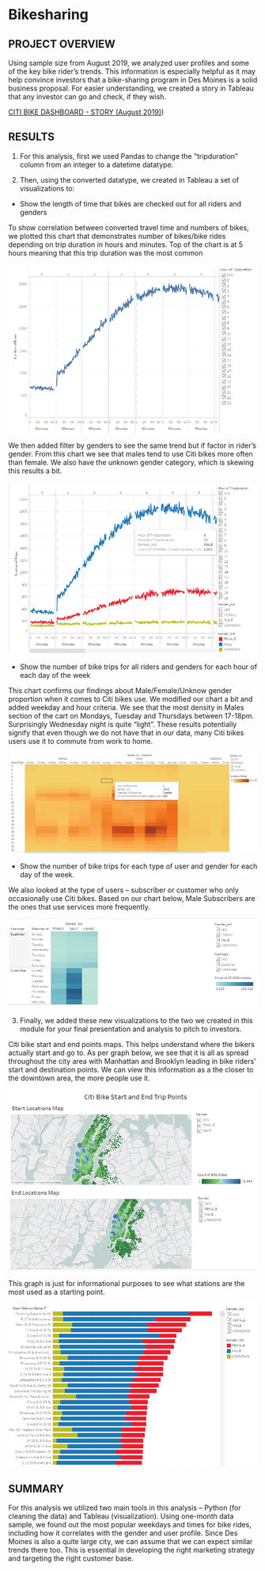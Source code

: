 # Bikesharing


## PROJECT OVERVIEW

Using sample size from August 2019, we analyzed user profiles and some of the key bike rider’s trends. This information is especially helpful as it may help convince investors that a bike-sharing program in Des Moines is a solid business proposal. For easier understanding, we created a story in Tableau that any investor can go and check, if they wish.

[CITI BIKE DASHBOARD - STORY (August 2019)](https://public.tableau.com/profile/larysa.oddo#!/vizhome/NYCCitibike_16038393812120/CitiBike?publish=yes))


## RESULTS

1. For this analysis, first we used Pandas to change the "tripduration" column from an integer to a datetime datatype. 

2.	Then, using the converted datatype, we created in Tableau a set of visualizations to:

* Show the length of time that bikes are checked out for all riders and genders

To show correlation between converted travel time and numbers of bikes, we plotted this chart that demonstrates number of bikes/bike rides depending on trip duration in hours and minutes. Top of the chart is at 5 hours meaning that this trip duration was the most common


![](https://github.com/jojobear2020/Bikesharing/blob/main/Images/checkout_times_for_users.PNG)


We then added filter by genders to see the same trend but if factor in rider’s gender. From this chart we see that males tend to use Citi bikes more often than female. We also have the unknown gender category, which is skewing this results a bit.

![]( https://github.com/jojobear2020/Bikesharing/blob/main/Images/checkout_times_by_gender.PNG)


* Show the number of bike trips for all riders and genders for each hour of each day of the week

This chart confirms our findings about Male/Female/Unknow gender proportion when it comes to Citi bikes use. We modified our chart a bit and added weekday and hour criteria. We see that the most density in Males section of the cart on Mondays, Tuesday and Thursdays between 17-18pm. Surprisingly Wednesday night is quite “light”. These results potentially signify that even though we do not have that in our data, many Citi bikes users use it to commute from work to home.

![]( https://github.com/jojobear2020/Bikesharing/blob/main/Images/trips_by_gender_weekdays_hour.PNG)


* Show the number of bike trips for each type of user and gender for each day of the week.


We also looked at the type of users – subscriber or customer who only occasionally use Citi bikes. Based on our chart below, Male Subscribers are the ones that use services more frequently.

![]( https://github.com/jojobear2020/Bikesharing/blob/main/Images/user_trips_by_gender_weekday_hour.PNG)




3.	Finally, we added these new visualizations to the two we created in this module for your final presentation and analysis to pitch to investors.


Citi bike start and end points maps. This helps understand where the bikers actually start and go to. As per graph below, we see that it is all as spread throughout the city area with Manhattan and Brooklyn leading in bike riders’ start and destination points. We can view this information as a the closer to the downtown area, the more people use it.

![]( https://github.com/jojobear2020/Bikesharing/blob/main/Images/map_start_end_points.PNG)


This graph is just for informational purposes to see what stations are the most used as a starting point.

![](https://github.com/jojobear2020/Bikesharing/blob/main/Images/top_start_stations_by_gender.PNG)



## SUMMARY

For this analysis we utilized two main tools in this analysis – Python (for cleaning the data) and Tableau (visualization).
Using one-month data sample, we found out the most popular weekdays and times for bike rides, including how it correlates with the gender and user profile. Since Des Moines is also a quite large city, we can assume that we can expect similar trends there too. This is essential in developing the right marketing strategy and targeting the right customer base. 

